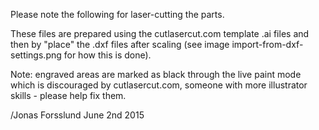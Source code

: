 

  Please note the following for laser-cutting the parts.

  These files are prepared using the cutlasercut.com template .ai files 
  and then by "place" the .dxf files after scaling (see image
  import-from-dxf-settings.png for how this is done). 

  Note: engraved areas are marked as black through the live paint mode
        which is discouraged by cutlasercut.com, someone with more
        illustrator skills - please help fix them.


  /Jonas Forsslund June 2nd 2015
